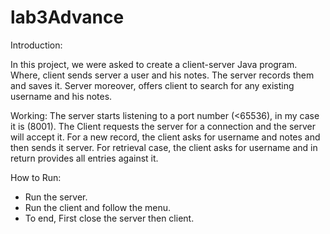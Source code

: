 # lab3Advance
Introduction:

In this project, we were asked to create a client-server Java program. Where, client sends server a user and his notes. The server records them and saves it. Server moreover, offers client to search for any existing username and his notes.

Working:
The server starts listening to a port number (<65536), in my case it is (8001). The Client requests the server for a connection and the server will accept it. For a new record, the client asks for username and notes and then sends it server. For retrieval case, the client asks for username and in return provides all entries against it.

How to Run:
-	Run the server.
-	Run the client and follow the menu.
-	To end, First close the server then client.
